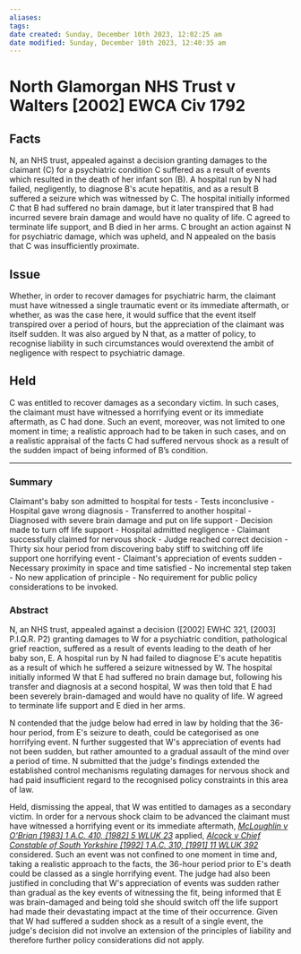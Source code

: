 ```yaml
---
aliases: 
tags: 
date created: Sunday, December 10th 2023, 12:02:25 am
date modified: Sunday, December 10th 2023, 12:40:35 am
---
```


# North Glamorgan NHS Trust v Walters [2002] EWCA Civ 1792

## Facts

N, an NHS trust, appealed against a decision granting damages to the claimant (C) for a psychiatric condition C suffered as a result of events which resulted in the death of her infant son (B). A hospital run by N had failed, negligently, to diagnose B's acute hepatitis, and as a result B suffered a seizure which was witnessed by C. The hospital initially informed C that B had suffered no brain damage, but it later transpired that B had incurred severe brain damage and would have no quality of life. C agreed to terminate life support, and B died in her arms. C brought an action against N for psychiatric damage, which was upheld, and N appealed on the basis that C was insufficiently proximate.

## Issue

Whether, in order to recover damages for psychiatric harm, the claimant must have witnessed a single traumatic event or its immediate aftermath, or whether, as was the case here, it would suffice that the event itself transpired over a period of hours, but the appreciation of the claimant was itself sudden. It was also argued by N that, as a matter of policy, to recognise liability in such circumstances would overextend the ambit of negligence with respect to psychiatric damage.

## Held

C was entitled to recover damages as a secondary victim. In such cases, the claimant must have witnessed a horrifying event or its immediate aftermath, as C had done. Such an event, moreover, was not limited to one moment in time; a realistic approach had to be taken in such cases, and on a realistic appraisal of the facts C had suffered nervous shock as a result of the sudden impact of being informed of B’s condition.

---

### Summary

Claimant's baby son admitted to hospital for tests - Tests inconclusive - Hospital gave wrong diagnosis - Transferred to another hospital - Diagnosed with severe brain damage and put on life support - Decision made to turn off life support - Hospital admitted negligence - Claimant successfully claimed for nervous shock - Judge reached correct decision - Thirty six hour period from discovering baby stiff to switching off life support one horrifying event - Claimant's appreciation of events sudden - Necessary proximity in space and time satisfied - No incremental step taken - No new application of principle - No requirement for public policy considerations to be invoked.

### Abstract

N, an NHS trust, appealed against a decision ([2002] EWHC 321, [2003] P.I.Q.R. P2) granting damages to W for a psychiatric condition, pathological grief reaction, suffered as a result of events leading to the death of her baby son, E. A hospital run by N had failed to diagnose E's acute hepatitis as a result of which he suffered a seizure witnessed by W. The hospital initially informed W that E had suffered no brain damage but, following his transfer and diagnosis at a second hospital, W was then told that E had been severely brain-damaged and would have no quality of life. W agreed to terminate life support and E died in her arms.

N contended that the judge below had erred in law by holding that the 36-hour period, from E's seizure to death, could be categorised as one horrifying event. N further suggested that W's appreciation of events had not been sudden, but rather amounted to a gradual assault of the mind over a period of time. N submitted that the judge's findings extended the established control mechanisms regulating damages for nervous shock and had paid insufficient regard to the recognised policy constraints in this area of law.

Held, dismissing the appeal, that W was entitled to damages as a secondary victim. In order for a nervous shock claim to be advanced the claimant must have witnessed a horrifying event or its immediate aftermath, _[McLoughlin v O'Brian [1983] 1 A.C. 410, [1982] 5 WLUK 23](https://uk.westlaw.com/Document/IF7E61740E42711DA8FC2A0F0355337E9/View/FullText.html?originationContext=document&transitionType=DocumentItem&ppcid=6e8b515bc250454486237e564c2ad76d&contextData=(sc.Default))_ applied, _[Alcock v Chief Constable of South Yorkshire [1992] 1 A.C. 310, [1991] 11 WLUK 392](https://uk.westlaw.com/Document/I546B3320E42711DA8FC2A0F0355337E9/View/FullText.html?originationContext=document&transitionType=DocumentItem&ppcid=6e8b515bc250454486237e564c2ad76d&contextData=(sc.Default))_ considered. Such an event was not confined to one moment in time and, taking a realistic approach to the facts, the 36-hour period prior to E's death could be classed as a single horrifying event. The judge had also been justified in concluding that W's appreciation of events was sudden rather than gradual as the key events of witnessing the fit, being informed that E was brain-damaged and being told she should switch off the life support had made their devastating impact at the time of their occurrence. Given that W had suffered a sudden shock as a result of a single event, the judge's decision did not involve an extension of the principles of liability and therefore further policy considerations did not apply.
